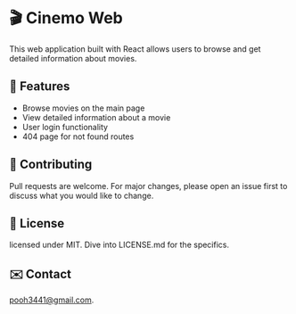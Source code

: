 # 🎬 Cinemo Web

This web application built with React allows users to browse and get detailed information about movies.

## 🌟 Features

- Browse movies on the main page
- View detailed information about a movie
- User login functionality
- 404 page for not found routes

## 🔩 Contributing
Pull requests are welcome. For major changes, please open an issue first to discuss what you would like to change.

## 🔖 License
licensed under MIT. Dive into LICENSE.md for the specifics.

## ✉️ Contact
pooh3441@gmail.com.
